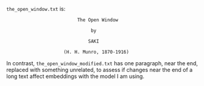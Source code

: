 <!-- SPDX-License-Identifier: 0BSD -->

`the_open_window.txt` is:

```text
                          The Open Window

                               by

                              SAKI

                     (H. H. Munro, 1870-1916)
```

In contrast, `the_open_window_modified.txt` has one paragraph, near the end,
replaced with something unrelated, to assess if changes near the end of a long
text affect embeddings with the model I am using.

